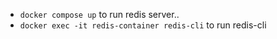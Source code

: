  - `docker compose up` to run redis server..
- `docker exec -it redis-container redis-cli` to run redis-cli
